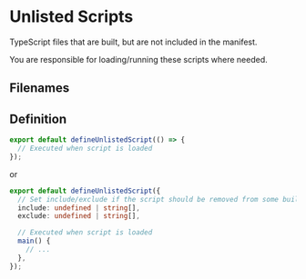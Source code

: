 # Unlisted Scripts

TypeScript files that are built, but are not included in the manifest.

You are responsible for loading/running these scripts where needed.

## Filenames

<EntrypointPatterns
  :patterns="[
    ['<name>.[jt]sx?', '<name>.js'],
    ['<name>/index.[jt]sx?', '<name>.js'],
  ]"
/>

## Definition

```ts
export default defineUnlistedScript(() => {
  // Executed when script is loaded
});
```

or

```ts
export default defineUnlistedScript({
  // Set include/exclude if the script should be removed from some builds
  include: undefined | string[],
  exclude: undefined | string[],

  // Executed when script is loaded
  main() {
    // ...
  },
});
```
